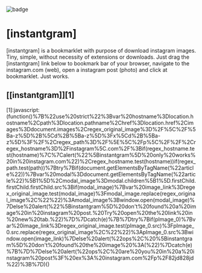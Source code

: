 ![badge](https://img.shields.io/badge/for-instagram-5851db.svg?style=flat-square)

# [instantgram]
[instantgram] is a bookmarklet with purpose of download instagram images. Tiny, simple, without necessity of extensions or downloads. Just drag the [instantgram] link below to bookmark bar of your browser, navigate to the instagram.com (web), open a instagram post (photo) and click at bookmarklet. Just works.

## [[instantgram]][1]

[1]:javascript:(function()%7B%22use%20strict%22%3Bvar%20hostname%3Dlocation.hostname%2Cpath%3Dlocation.pathname%2Chref%3Dlocation.href%2Cimages%3Ddocument.images%2Cregex_original_image%3D%2F%5C%2F%5Ba-z%5D%2B%5Cd%2B%5Ba-z%5D%3Fx%5Cd%2B%5Ba-z%5D%3F%2F%2Cregex_path%3D%2F%5E%5C%2Fp%5C%2F%2F%2Cregex_hostname%3D%2Finstagram%5C.com%2F%3Bif(regex_hostname.test(hostname)%7C%7Calert(%22%5Binstantgram%5D%20only%20works%20in%20instagram.com%22)%2Cregex_hostname.test(hostname))if(regex_path.test(path))%7Btry%7Bif(document.getElementsByTagName(%22article%22))%7Bvar%20modal%3Ddocument.getElementsByTagName(%22article%22)%5B1%5D%2Cmodal_image%3Dmodal.children%5B1%5D.firstChild.firstChild.firstChild.src%3Bif(modal_image)%7Bvar%20image_link%3Dregex_original_image.test(modal_image)%3Fmodal_image.replace(regex_original_image%2C%22%22)%3Amodal_image%3Bwindow.open(modal_image)%7Delse%20alert(%22%5Binstantgram%5D%20don't%20found%20a%20image%20in%20instagram%20post.%20Try%20open%20the%20link%20in%20new%20tab.%22)%7D%7Dcatch(e)%7B%7Dtry%7Bif(pImage_0)%7Bvar%20image_link%3Dregex_original_image.test(pImage_0.src)%3FpImage_0.src.replace(regex_original_image%2C%22%22)%3ApImage_0.src%3Bwindow.open(image_link)%7Delse%20alert(%22ops%2C%20%5Binstantgram%5D%20don't%20found%20the%20image%20%3A(%22)%7Dcatch(e)%7B%7D%7Delse%20alert(%22ops%2C%20are%20you%20in%20a%20instagram%20post%3F%20ex%3A%20instagram.com%2Fp%2F82jd828jd%22)%3B%7D)()
